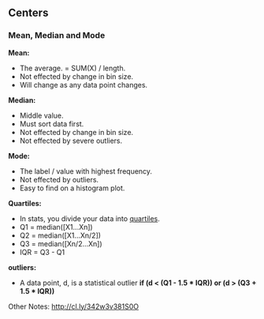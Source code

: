 
## Centers

### Mean, Median and Mode

**Mean:**
- The average. = SUM(X) / length.
- Not effected by change in bin size.
- Will change as any data point changes.

**Median:**
- Middle value.
- Must sort data first.
- Not effected by change in bin size.
- Not effected by severe outliers.

**Mode:**
- The label / value with highest frequency.
- Not effected by outliers.
- Easy to find on a histogram plot.

**Quartiles:**
- In stats, you divide your data into [quartiles](https://en.wikipedia.org/wiki/Quartile).
- Q1 = median([X1...Xn])
- Q2 = median([X1...Xn/2])
- Q3 = median([Xn/2...Xn])
- IQR = Q3 - Q1

**outliers:**
- A data point, d, is a statistical outlier **if (d < (Q1 - 1.5 * IQR)) or (d > (Q3 + 1.5 * IQR))**

Other Notes:
http://cl.ly/342w3v381S0O
